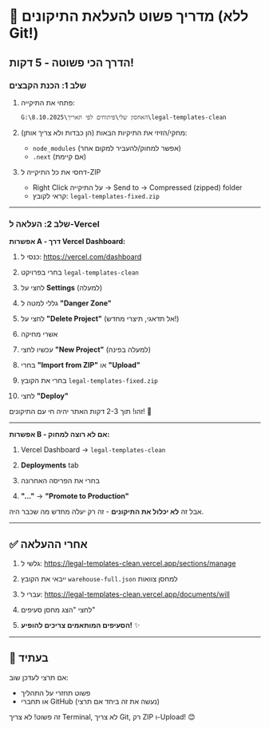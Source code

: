 # 🚀 מדריך פשוט להעלאת התיקונים (ללא Git!)

## הדרך הכי פשוטה - 5 דקות!

### שלב 1: הכנת הקבצים
1. פתחי את התיקייה:
   ```
   G:\האחסון שלי\פיתוחים לפי תאריך\8.10.2025\legal-templates-clean
   ```

2. מחקי/הזיזי את התיקיות הבאות (הן כבדות ולא צריך אותן):
   - `node_modules` (אפשר למחוק/להעביר למקום אחר)
   - `.next` (אם קיימת)

3. דחסי את כל התיקייה ל-ZIP
   - Right Click על התיקייה → Send to → Compressed (zipped) folder
   - קראי לקובץ: `legal-templates-fixed.zip`

---

### שלב 2: העלאה ל-Vercel

**אפשרות A - דרך Vercel Dashboard:**

1. כנסי ל: https://vercel.com/dashboard

2. בחרי בפרויקט `legal-templates-clean`

3. לחצי על **Settings** (למעלה)

4. גללי למטה ל **"Danger Zone"**

5. לחצי על **"Delete Project"** (אל תדאגי, תיצרי מחדש!)

6. אשרי מחיקה

7. עכשיו לחצי **"New Project"** (למעלה בפינה)

8. בחרי **"Import from ZIP"** או **"Upload"**

9. בחרי את הקובץ `legal-templates-fixed.zip`

10. לחצי **"Deploy"**

זהו! תוך 2-3 דקות האתר יהיה חי עם התיקונים! 🎉

---

**אפשרות B - אם לא רוצה למחוק:**

1. Vercel Dashboard → `legal-templates-clean`

2. **Deployments** tab

3. בחרי את הפריסה האחרונה

4. **"..."** → **"Promote to Production"**

אבל זה **לא יכלול את התיקונים** - זה רק יעלה מחדש מה שכבר היה.

---

## ✅ אחרי ההעלאה

1. גלשי ל: https://legal-templates-clean.vercel.app/sections/manage

2. ייבאי את הקובץ `warehouse-full.json` למחסן צוואות

3. עברי ל: https://legal-templates-clean.vercel.app/documents/will

4. לחצי "הצג מחסן סעיפים"

5. **הסעיפים המותאמים צריכים להופיע!** ✨

---

## 🔄 בעתיד

אם תרצי לעדכן שוב:
- פשוט תחזרי על התהליך
- או תחברי GitHub (נעשה את זה ביחד אם תרצי)

זה פשוט! לא צריך Terminal, לא צריך Git, רק ZIP ו-Upload! 😊

